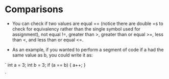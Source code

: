 # Comparisons

- You can check if two values are equal == (notice there are double =s to check for equivalency rather than the single symbol used for assignment), not equal !=, greater than >, greater than or equal >=, less than <, and less than or equal <=.

- As an example, if you wanted to perform a segment of code if a had the same value as b, you could write it as:

`
int a = 3;
int b = 3;
if (a == b) {
a++;
}

`

